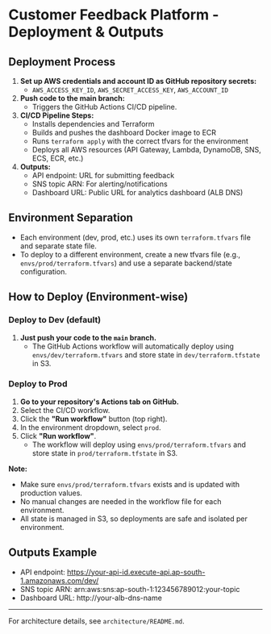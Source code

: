 # Customer Feedback Platform - Deployment & Outputs

## Deployment Process

1. **Set up AWS credentials and account ID as GitHub repository secrets:**
   - `AWS_ACCESS_KEY_ID`, `AWS_SECRET_ACCESS_KEY`, `AWS_ACCOUNT_ID`
2. **Push code to the main branch:**
   - Triggers the GitHub Actions CI/CD pipeline.
3. **CI/CD Pipeline Steps:**
   - Installs dependencies and Terraform
   - Builds and pushes the dashboard Docker image to ECR
   - Runs `terraform apply` with the correct tfvars for the environment
   - Deploys all AWS resources (API Gateway, Lambda, DynamoDB, SNS, ECS, ECR, etc.)
4. **Outputs:**
   - API endpoint: URL for submitting feedback
   - SNS topic ARN: For alerting/notifications
   - Dashboard URL: Public URL for analytics dashboard (ALB DNS)

## Environment Separation
- Each environment (dev, prod, etc.) uses its own `terraform.tfvars` file and separate state file.
- To deploy to a different environment, create a new tfvars file (e.g., `envs/prod/terraform.tfvars`) and use a separate backend/state configuration.


## How to Deploy (Environment-wise)

### Deploy to Dev (default)
1. **Just push your code to the `main` branch.**
   - The GitHub Actions workflow will automatically deploy using `envs/dev/terraform.tfvars` and store state in `dev/terraform.tfstate` in S3.

### Deploy to Prod
1. **Go to your repository's Actions tab on GitHub.**
2. Select the CI/CD workflow.
3. Click the **"Run workflow"** button (top right).
4. In the environment dropdown, select `prod`.
5. Click **"Run workflow"**.
   - The workflow will deploy using `envs/prod/terraform.tfvars` and store state in `prod/terraform.tfstate` in S3.

**Note:**
- Make sure `envs/prod/terraform.tfvars` exists and is updated with production values.
- No manual changes are needed in the workflow file for each environment.
- All state is managed in S3, so deployments are safe and isolated per environment.

## Outputs Example
- API endpoint: https://your-api-id.execute-api.ap-south-1.amazonaws.com/dev/
- SNS topic ARN: arn:aws:sns:ap-south-1:123456789012:your-topic
- Dashboard URL: http://your-alb-dns-name

---
For architecture details, see `architecture/README.md`.
